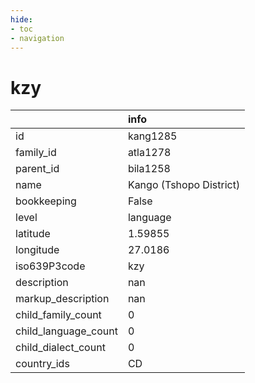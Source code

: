 ```yaml
---
hide:
- toc
- navigation
---
```

# kzy
|                      | info                    |
|:---------------------|:------------------------|
| id                   | kang1285                |
| family_id            | atla1278                |
| parent_id            | bila1258                |
| name                 | Kango (Tshopo District) |
| bookkeeping          | False                   |
| level                | language                |
| latitude             | 1.59855                 |
| longitude            | 27.0186                 |
| iso639P3code         | kzy                     |
| description          | nan                     |
| markup_description   | nan                     |
| child_family_count   | 0                       |
| child_language_count | 0                       |
| child_dialect_count  | 0                       |
| country_ids          | CD                      |